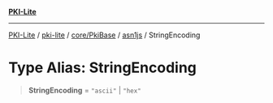 [**PKI-Lite**](../../../../../../README.md)

---

[PKI-Lite](../../../../../../README.md) / [pki-lite](../../../../../README.md) / [core/PkiBase](../../../README.md) / [asn1js](../README.md) / StringEncoding

# Type Alias: StringEncoding

> **StringEncoding** = `"ascii"` \| `"hex"`
